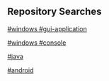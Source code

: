 <!--- ![](https://github-readme-stats.vercel.app/api?username=RadAd&show_icons=true&theme=nord) --->
<!--- ![](https://github-readme-stats.vercel.app/api/top-langs/?username=RadAd&layout=compact&theme=nord) --->

<!--- # [Windows](https://github.com/RadAd?tab=repositories&q=%23windows) --->
<!--- [![](https://github-readme-stats.vercel.app/api/pin/?username=RadAd&repo=RadNotepadMFC&theme=nord)](https://github.com/RadAd/RadNotepadMFC) --->
<!--- [![](https://github-readme-stats.vercel.app/api/pin/?username=RadAd&repo=RadLine&theme=nord)](https://github.com/RadAd/RadLine) --->

## Repository Searches
[#windows #gui-application](https://github.com/RadAd?tab=repositories&q=%23windows+%23gui-application)

[#windows #console](https://github.com/RadAd?tab=repositories&q=%23windows+%23console)

[#java](https://github.com/RadAd?tab=repositories&q=%23java)

[#android](https://github.com/RadAd?tab=repositories&q=%23android)
